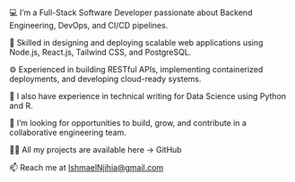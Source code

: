 💻 I’m a Full-Stack Software Developer passionate about Backend Engineering, DevOps, and CI/CD pipelines.

🚀 Skilled in designing and deploying scalable web applications using Node.js, React.js, Tailwind CSS, and PostgreSQL.

⚙️ Experienced in building RESTful APIs, implementing containerized deployments, and developing cloud-ready systems.

📘 I also have experience in technical writing for Data Science using Python and R.

🤝 I’m looking for opportunities to build, grow, and contribute in a collaborative engineering team.

👨‍💻 All my projects are available here → GitHub

📫 Reach me at IshmaelNjihia@gmail.com
